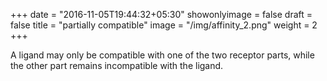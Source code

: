 +++
date = "2016-11-05T19:44:32+05:30"
showonlyimage = false
draft = false
title = "partially compatible"
image = "/img/affinity_2.png"
weight = 2
+++

A ligand may only be compatible with one of the two receptor parts, while the other part remains incompatible with the ligand. 

<audio src="/audio/a2002011001-e02-128k.mp3" autoplay> 
Sorry, your browser does not support the <audio> element. 
</audio>

<!--more-->

Sid and Greta are playing in rhythmic unison again as the two parts of the receptor, but this time their notes are different- they are 7 notes apart. (Sid and Greta demonstrate 7th). Nick, Chris, and John are again rhythmically erratic ligands wandering outside of the cell. This time, Chris will attempt to bind with the receptor by matching its rhythm. Because Chris’s note is a consonant with only one of the two receptor parts (Chris and Sid demonstrate major 3rd) and incompatible with the other receptor half (Chris and Greta demonstrate tritone), it results in an incomplete binding- a 7th chord, which isn’t “ugly” to hear, but not technically dissonant. Nick and John here are two non-binding, rhythmically independent ligands.      

DEMONSTRATE PART 1C 